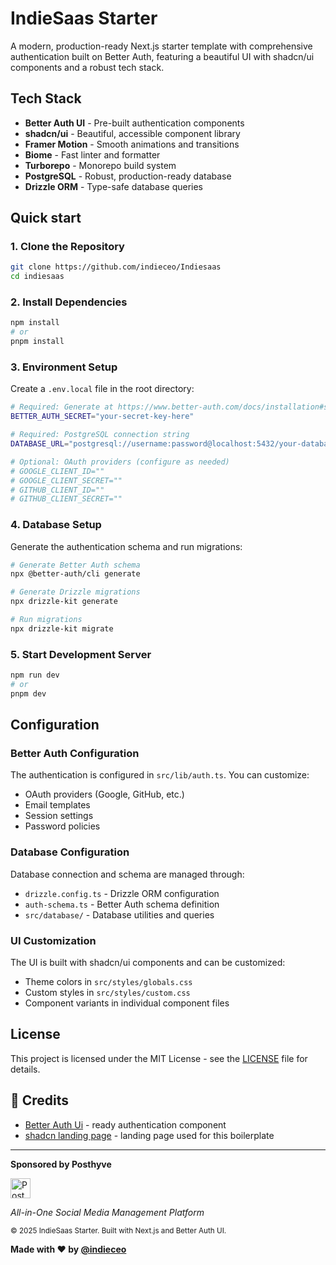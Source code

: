 # IndieSaas Starter

A modern, production-ready Next.js starter template with comprehensive authentication built on Better Auth, featuring a beautiful UI with shadcn/ui components and a robust tech stack.

## Tech Stack

- **Better Auth UI** - Pre-built authentication components
- **shadcn/ui** - Beautiful, accessible component library
- **Framer Motion** - Smooth animations and transitions
- **Biome** - Fast linter and formatter
- **Turborepo** - Monorepo build system
- **PostgreSQL** - Robust, production-ready database
- **Drizzle ORM** - Type-safe database queries


##  Quick start

### 1. Clone the Repository
```bash
git clone https://github.com/indieceo/Indiesaas
cd indiesaas
```

### 2. Install Dependencies
```bash
npm install
# or
pnpm install
```

### 3. Environment Setup
Create a `.env.local` file in the root directory:

```bash
# Required: Generate at https://www.better-auth.com/docs/installation#set-environment-variables
BETTER_AUTH_SECRET="your-secret-key-here"

# Required: PostgreSQL connection string
DATABASE_URL="postgresql://username:password@localhost:5432/your-database"

# Optional: OAuth providers (configure as needed)
# GOOGLE_CLIENT_ID=""
# GOOGLE_CLIENT_SECRET=""
# GITHUB_CLIENT_ID=""
# GITHUB_CLIENT_SECRET=""
```

### 4. Database Setup
Generate the authentication schema and run migrations:

```bash
# Generate Better Auth schema
npx @better-auth/cli generate

# Generate Drizzle migrations
npx drizzle-kit generate

# Run migrations
npx drizzle-kit migrate
```

### 5. Start Development Server
```bash
npm run dev
# or
pnpm dev
```

##  Configuration

### Better Auth Configuration
The authentication is configured in `src/lib/auth.ts`. You can customize:
- OAuth providers (Google, GitHub, etc.)
- Email templates
- Session settings
- Password policies

### Database Configuration
Database connection and schema are managed through:
- `drizzle.config.ts` - Drizzle ORM configuration
- `auth-schema.ts` - Better Auth schema definition
- `src/database/` - Database utilities and queries

### UI Customization
The UI is built with shadcn/ui components and can be customized:
- Theme colors in `src/styles/globals.css`
- Custom styles in `src/styles/custom.css`
- Component variants in individual component files


## License

This project is licensed under the MIT License - see the [LICENSE](LICENSE) file for details.

## 🙏 Credits

- [Better Auth Ui](https://better-auth-ui.com) - ready authentication component
- [shadcn landing page](https://github.com/nobruf/shadcn-landing-page) - landing page used for this boilerplate



---

<div >
  <p><strong>Sponsored by Posthyve</strong></p>
  <a href="https://posthyve.com" style="text-decoration: none; display: inline-flex; align-items: center; gap: 8px;">
    <img src="https://posthyve.com/logo.svg" alt="Posthyve" width="32" height="32">
  </a>
  <p><em>All-in-One Social Media Management Platform</em></p>
</div>

<div>
  <p><small>© 2025 IndieSaas Starter. Built with Next.js and Better Auth UI.</small></p>

  **Made with ❤️ by [@indieceo](https://x.com/indieceo)**

</div>
